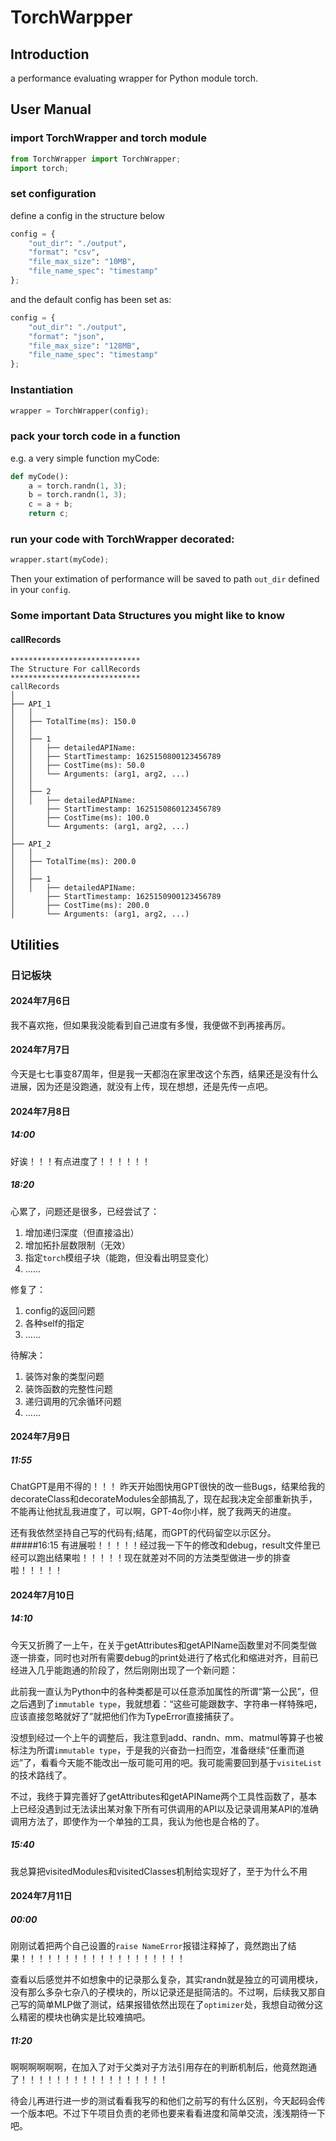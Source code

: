 # TorchWarpper
## Introduction
a performance evaluating wrapper for Python module torch.


## User Manual
### import TorchWrapper and torch module
```python
from TorchWrapper import TorchWrapper;
import torch;
```
### set configuration
define a config in the structure below
```python
config = {
    "out_dir": "./output",
    "format": "csv",
    "file_max_size": "10MB",
    "file_name_spec": "timestamp"
};
```
and the default config has been set as:
```python
config = {
    "out_dir": "./output",
    "format": "json",
    "file_max_size": "128MB",
    "file_name_spec": "timestamp"
};
```
### Instantiation
```python
wrapper = TorchWrapper(config);
```
### pack your torch code in a function
e.g. a very simple function myCode:
```python
def myCode():
    a = torch.randn(1, 3);
    b = torch.randn(1, 3);
    c = a + b;
    return c;
```
### run your code with TorchWrapper decorated:
```python
wrapper.start(myCode);
```
Then your extimation of performance will be saved to path `out_dir` defined in your `config`.
### Some important Data Structures you might like to know
#### callRecords
```
*****************************
The Structure For callRecords
*****************************
callRecords
│
├── API_1
│   │
│   ├── TotalTime(ms): 150.0
│   │
│   ├── 1
│   │   ├── detailedAPIName: 
│   │   ├── StartTimestamp: 1625150800123456789
│   │   ├── CostTime(ms): 50.0
│   │   └── Arguments: (arg1, arg2, ...)
│   │
│   ├── 2
│   │   ├── detailedAPIName: 
│       ├── StartTimestamp: 1625150860123456789
│       ├── CostTime(ms): 100.0
│       └── Arguments: (arg1, arg2, ...)
│
├── API_2
│   │
│   ├── TotalTime(ms): 200.0
│   │
│   ├── 1
│   │   ├── detailedAPIName: 
│       ├── StartTimestamp: 1625150900123456789
│       ├── CostTime(ms): 200.0
│       └── Arguments: (arg1, arg2, ...)
```

## Utilities
### 日记板块
#### 2024年7月6日
我不喜欢拖，但如果我没能看到自己进度有多慢，我便做不到再接再厉。
#### 2024年7月7日
今天是七七事变87周年，但是我一天都泡在家里改这个东西，结果还是没有什么进展，因为还是没跑通，就没有上传，现在想想，还是先传一点吧。
#### 2024年7月8日
##### 14:00
好诶！！！有点进度了！！！！！！
##### 18:20
心累了，问题还是很多，已经尝试了：
1. 增加递归深度（但直接溢出）
2. 增加拓扑层数限制（无效）
3. 指定`torch`模组子块（能跑，但没看出明显变化）
4. ......

修复了：
1. config的返回问题
2. 各种self的指定
3. ......

待解决：
1. 装饰对象的类型问题
2. 装饰函数的完整性问题
3. 递归调用的冗余循环问题
4. ......

#### 2024年7月9日
##### 11:55
ChatGPT是用不得的！！！
昨天开始图快用GPT很快的改一些Bugs，结果给我的decorateClass和decorateModules全部搞乱了，现在起我决定全部重新执手，不能再让他扰乱我进度了，可以啊，GPT-4o你小样，脱了我两天的进度。

还有我依然坚持自己写的代码有;结尾，而GPT的代码留空以示区分。
#####16:15
有进展啦！！！！！经过我一下午的修改和debug，result文件里已经可以跑出结果啦！！！！！现在就差对不同的方法类型做进一步的排查啦！！！！！



#### 2024年7月10日
##### 14:10
今天又折腾了一上午，在关于getAttributes和getAPIName函数里对不同类型做逐一排查，同时也对所有需要debug的print处进行了格式化和缩进对齐，目前已经进入几乎能跑通的阶段了，然后刚刚出现了一个新问题：

此前我一直认为Python中的各种类都是可以任意添加属性的所谓“第一公民”，但之后遇到了`immutable type`，我就想着：“这些可能跟数字、字符串一样特殊吧，应该直接忽略就好了”就把他们作为TypeError直接捕获了。

没想到经过一个上午的调整后，我注意到add、randn、mm、matmul等算子也被标注为所谓`immutable type`，于是我的兴奋劲一扫而空，准备继续“任重而道远”了，看看今天能不能改出一版可能可用的吧。我可能需要回到基于`visiteList`的技术路线了。

不过，我终于算完善好了getAttributes和getAPIName两个工具性函数了，基本上已经没遇到过无法读出某对象下所有可供调用的API以及记录调用某API的准确调用方法了，即使作为一个单独的工具，我认为他也是合格的了。

##### 15:40
我总算把visitedModules和visitedClasses机制给实现好了，至于为什么不用

#### 2024年7月11日
##### 00:00
刚刚试着把两个自己设置的`raise NameError`报错注释掉了，竟然跑出了结果！！！！！！！！！！！！！！！！！！！

查看以后感觉并不如想象中的记录那么复杂，其实randn就是独立的可调用模块，没有那么多杂七杂八的子模块的，所以记录还是挺简洁的。不过啊，后续我又那自己写的简单MLP做了测试，结果报错依然出现在了`optimizer`处，我想自动微分这么精密的模块也确实是比较难搞吧。
##### 11:20
啊啊啊啊啊啊，在加入了对于父类对子方法引用存在的判断机制后，他竟然跑通了！！！！！！！！！！！！！！！！！

待会儿再进行进一步的测试看看我写的和他们之前写的有什么区别，今天起码会传一个版本吧。不过下午项目负责的老师也要来看看进度和简单交流，浅浅期待一下吧。

